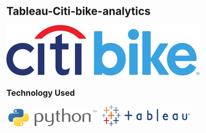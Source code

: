 # Tableau-Citi-bike-analytics
![1-Logo](Images/CitiBike_Logo_p.svg)




## Technology Used

<img src="https://raw.githubusercontent.com/david880110/tech-logo/master/python%20logo.png" width="240" height="50"/>

<img src="https://raw.githubusercontent.com/david880110/tech-logo/master/tableau%20logo.png" width="240" height="60"/>


